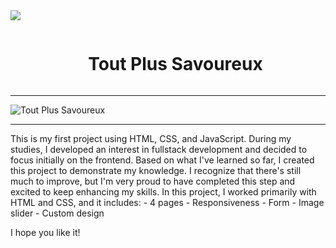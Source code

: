 <img src="https://user-images.githubusercontent.com/73097560/115834477-dbab4500-a447-11eb-908a-139a6edaec5c.gif">	
<div id="user-content-toc">
  <ul align="center">
    <summary><h1 style="display: inline-block">Tout Plus Savoureux</h1></summary>
</div>

---
![Tout Plus Savoureux](https://github.com/Matheusp-Dev/assets/blob/main/logo_Tout.png)

---

<p>
  This is my first project using HTML, CSS, and JavaScript. During my studies, I developed an interest in fullstack development and decided to focus initially on the frontend. Based on what I've learned so far, I created this project to demonstrate my knowledge. I recognize that there's still much to improve, but I'm very proud to have completed this step and excited to keep enhancing my skills.
  In this project, I worked primarily with HTML and CSS, and it includes:
    - 4 pages
    - Responsiveness
    - Form
    - Image slider
    - Custom design

  I hope you like it!
</p>
